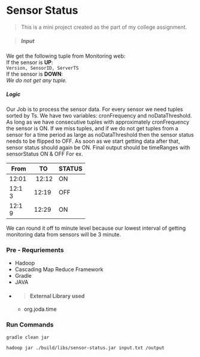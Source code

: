 # Sensor Status
> This is a mini project created as the part of my college assignment.

 > ##### Input
 We get the following tuple from Monitoring web:<br/>
If the sensor is **UP**:<br/>
`Version, SensorID, ServerTS`<br/>
If the sensor is **DOWN**:<br/>
*We do not get any tuple.* <br/>
##### Logic
Our Job is to process the sensor data.
For every sensor we need tuples sorted by Ts.
We have two variables: cronFrequency and noDataThreshold.
As long as we have consecutive tuples with approximately cronFrequency the sensor is ON.
If we miss tuples, and if we do not get tuples from a sensor for a time period as large as
noDataThreshold then the sensor status needs to be flipped to OFF.
As soon as we start getting data after that, sensor status should again be ON.
Final output should be timeRanges with sensorStatus ON & OFF
For ex.

| From | TO | STATUS |
|-------|-------|----|
| 12:01 |­ 12:12 | ON |
| 12:13 ­| 12:19 | OFF|
| 12:19 ­| 12:29 | ON |
We can round it off to minute level because our lowest interval of getting monitoring data from
sensors will be 3 minute.

### Pre - Requriements

- Hadoop
- Cascading Map Reduce Framework
- Gradle
- JAVA
- > #### External Library used
  -  org.joda.time

### Run Commands

```
gradle clean jar

hadoop jar ./build/libs/sensor-status.jar input.txt /output
```
